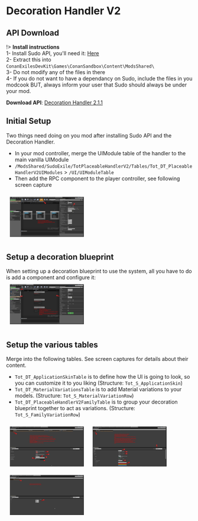 # Decoration Handler V2
## API Download

!> **Install instructions**\
1- Install Sudo API, you'll need it: [Here](sudo)   
2- Extract this into `ConanExilesDevKit\Games\ConanSandbox\Content\ModsShared\`  
3- Do not modify any of the files in there  
4- If you do not want to have a dependancy on Sudo, include the files in you modcook BUT, always inform your user that Sudo should always be under your mod.

**Download API**: [Decoration Handler 2.1.1](/API/TotPH.2.1.1.zip ':ignore')

## Initial Setup
Two things need doing on you mod after installing Sudo API and the Decoration Handler.  
- In your mod controller, merge the UIModule table of the handler to the main vanilla UIModule
- `/ModsShared/SudoExile/TotPlaceableHandlerV2/Tables/Tot_DT_PlaceableHandlerV2UIModules` > `/UI/UIModuleTable`
- Then add the RPC component to the player controller, see following screen capture

<img src="img/screenshot/PHV2_RPCAdd.png"  style="max-width:200px;margin:10px;"/>

## Setup a decoration blueprint
When setting up a decoration blueprint to use the system, all you have to do is add a component and configure it:  
<img src="img/screenshot/PHV2_SetupComponent.png"  style="max-width:200px;margin:10px;"/>

## Setup the various tables

Merge into the following tables. See screen captures for details about their content.
- `Tot_DT_ApplicationSkinTable` is to define how the UI is going to look, so you can customize it to you liking (Structure: `Tot_S_ApplicationSkin`)
- `Tot_DT_MaterialVariationsTable` is to add Material variations to your models. (Structure: `Tot_S_MaterialVariationRow`)
- `Tot_DT_PlaceableHandlerV2FamilyTable` is to group your decoration blueprint together to act as variations. (Structure: `Tot_S_FamilyVariationRow`)

<img src="img/screenshot/PHV2_AppSkin.png"  style="max-width:200px;margin:10px;"/>
<img src="img/screenshot/PHV2_MaterialVariation.png"  style="max-width:200px;margin:10px;"/>
<img src="img/screenshot/PHV2_FamilyTable.png"  style="max-width:200px;margin:10px;"/>
